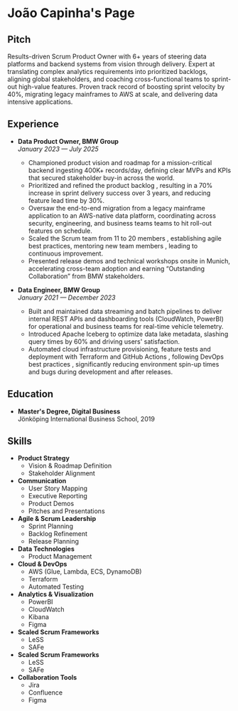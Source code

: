 # João Capinha's Page

## Pitch

Results-driven Scrum Product Owner with 6+ years of steering data platforms and
backend systems from vision through delivery. Expert at translating complex analytics
requirements into prioritized backlogs, aligning global stakeholders, and coaching
cross-functional teams to sprint-out high-value features. Proven track record of boosting
sprint velocity by 40%, migrating legacy mainframes to AWS at scale, and delivering data
intensive applications.

## Experience

- **Data Product Owner, BMW Group**  
    *January 2023 — July 2025*  
    - Championed product vision and roadmap for a mission-critical backend ingesting 400K+ records/day, defining clear MVPs and KPIs that secured stakeholder buy-in across the world.
    - Prioritized and refined the product backlog , resulting in a 70% increase in sprint delivery success over 3 years, and reducing feature lead time by 30%.
    - Oversaw the end-to-end migration from a legacy mainframe application to an AWS-native data platform, coordinating across security, engineering, and business teams teams to hit roll-out features on schedule.
    - Scaled the Scrum team from 11 to 20 members , establishing agile best practices, mentoring new team members , leading to continuous improvement. 
    - Presented release demos and technical workshops onsite in Munich, accelerating cross-team adoption and earning “Outstanding Collaboration” from BMW stakeholders.

- **Data Engineer, BMW Group**  
    *January 2021 — December 2023*  
    - Built and maintained data streaming and batch pipelines to deliver internal REST APIs and dashboarding tools (CloudWatch, PowerBI) for operational and business teams for real-time vehicle telemetry.
    - Introduced Apache Iceberg to optimize data lake metadata, slashing query times by 60% and driving users' satisfaction.
    - Automated cloud infrastructure provisioning, feature tests and deployment with Terraform and GitHub Actions , following DevOps best practices , significantly reducing environment spin-up times and bugs during development and after releases.

## Education

- **Master's Degree, Digital Business**  
    Jönköping International Business School, 2019

## Skills

- **Product Strategy** 
    - Vision & Roadmap Definition
    - Stakeholder Alignment
- **Communication** 
    - User Story Mapping
    - Executive Reporting
    - Product Demos
    - Pitches and Presentations
- **Agile & Scrum Leadership** 
    - Sprint Planning
    - Backlog Refinement
    - Release Planning
- **Data Technologies** 
    - Product Management
- **Cloud & DevOps** 
    - AWS (Glue, Lambda, ECS, DynamoDB)
    - Terraform
    - Automated Testing
- **Analytics & Visualization** 
    - PowerBI
    - CloudWatch
    - Kibana
    - Figma
- **Scaled Scrum Frameworks** 
    - LeSS
    - SAFe
- **Scaled Scrum Frameworks** 
    - LeSS
    - SAFe
- **Collaboration Tools** 
    - Jira
    - Confluence
    - Figma